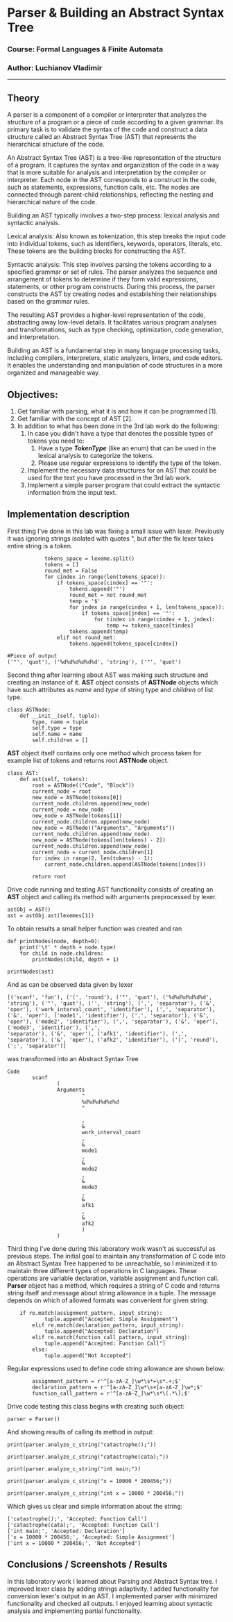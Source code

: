 # Parser & Building an Abstract Syntax Tree

### Course: Formal Languages & Finite Automata

### Author: Luchianov Vladimir

---

## Theory

A parser is a component of a compiler or interpreter that analyzes the structure of a program or a piece of code according to a given grammar. Its primary task is to validate the syntax of the code and construct a data structure called an Abstract Syntax Tree (AST) that represents the hierarchical structure of the code.

An Abstract Syntax Tree (AST) is a tree-like representation of the structure of a program. It captures the syntax and organization of the code in a way that is more suitable for analysis and interpretation by the compiler or interpreter. Each node in the AST corresponds to a construct in the code, such as statements, expressions, function calls, etc. The nodes are connected through parent-child relationships, reflecting the nesting and hierarchical nature of the code.

Building an AST typically involves a two-step process: lexical analysis and syntactic analysis.

Lexical analysis: Also known as tokenization, this step breaks the input code into individual tokens, such as identifiers, keywords, operators, literals, etc. These tokens are the building blocks for constructing the AST.

Syntactic analysis: This step involves parsing the tokens according to a specified grammar or set of rules. The parser analyzes the sequence and arrangement of tokens to determine if they form valid expressions, statements, or other program constructs. During this process, the parser constructs the AST by creating nodes and establishing their relationships based on the grammar rules.

The resulting AST provides a higher-level representation of the code, abstracting away low-level details. It facilitates various program analyses and transformations, such as type checking, optimization, code generation, and interpretation.

Building an AST is a fundamental step in many language processing tasks, including compilers, interpreters, static analyzers, linters, and code editors. It enables the understanding and manipulation of code structures in a more organized and manageable way.

## Objectives:

1. Get familiar with parsing, what it is and how it can be programmed [1].
2. Get familiar with the concept of AST [2].
3. In addition to what has been done in the 3rd lab work do the following:
   1. In case you didn't have a type that denotes the possible types of tokens you need to:
      1. Have a type **_TokenType_** (like an enum) that can be used in the lexical analysis to categorize the tokens.
      2. Please use regular expressions to identify the type of the token.
   2. Implement the necessary data structures for an AST that could be used for the text you have processed in the 3rd lab work.
   3. Implement a simple parser program that could extract the syntactic information from the input text.

## Implementation description

First thing I've done in this lab was fixing a small issue with lexer. Previously it was ignoring strings isolated with quotes ", but after the fix lexer takes entire string is a token.

```
            tokens_space = lexeme.split()
            tokens = []
            round_met = False
            for cindex in range(len(tokens_space)):
                if tokens_space[cindex] == '"':
                    tokens.append('"')
                    round_met = not round_met
                    temp = '$'
                    for jndex in range(cindex + 1, len(tokens_space)):
                        if tokens_space[jndex] == '"':
                            for tindex in range(cindex + 1, jndex):
                                temp += tokens_space[tindex]
                    tokens.append(temp)
                elif not round_met:
                    tokens.append(tokens_space[cindex])
```

```
#Piece of output
('"', 'quot'), ('%d%d%d%d%d%d', 'string'), ('"', 'quot')
```

Second thing after learning about AST was making such structure and creating an instance of it. **AST** object consists of **ASTNode** objects which have such attributes as _name_ and _type_ of string type and _children_ of list type.

```
class ASTNode:
    def __init__(self, tuple):
        type, name = tuple
        self.type = type
        self.name = name
        self.children = []
```

**AST** object itself contains only one method which process taken for example list of tokens and returns root **ASTNode** object.

```
class AST:
    def ast(self, tokens):
        root = ASTNode(("Code", "Block"))
        current_node = root
        new_node = ASTNode(tokens[0])
        current_node.children.append(new_node)
        current_node = new_node
        new_node = ASTNode(tokens[1])
        current_node.children.append(new_node)
        new_node = ASTNode(("Arguments", "Arguments"))
        current_node.children.append(new_node)
        new_node = ASTNode(tokens[len(tokens) - 2])
        current_node.children.append(new_node)
        current_node = current_node.children[1]
        for index in range(2, len(tokens) - 1):
            current_node.children.append(ASTNode(tokens[index]))

        return root
```

Drive code running and testing AST functionality consists of creating an **AST** object and calling its method with arguments preprocessed by lexer.

```
astObj = AST()
ast = astObj.ast(lexemes[1])
```

To obtain results a small helper function was created and ran

```
def printNodes(node, depth=0):
    print('\t' * depth + node.type)
    for child in node.children:
        printNodes(child, depth + 1)

printNodes(ast)
```

And as can be observed data given by lexer

```
[('scanf', 'fun'), ('(', 'round'), ('"', 'quot'), ('%d%d%d%d%d%d', 'string'), ('"', 'quot'), ('', 'string'), (',', 'separator'), ('&', 'oper'), ('work_interval_count', 'identifier'), (',', 'separator'), ('&', 'oper'), ('mode1', 'identifier'), (',', 'separator'), ('&', 'oper'), ('mode2', 'identifier'), (',', 'separator'), ('&', 'oper'), ('mode3', 'identifier'), (',',
'separator'), ('&', 'oper'), ('afk1', 'identifier'), (',', 'separator'), ('&', 'oper'), ('afk2', 'identifier'), (')', 'round'), (';', 'separator')]
```

was transformed into an Abstract Syntax Tree

```
Code
        scanf
                (
                Arguments
                        "
                        %d%d%d%d%d%d
                        "

                        ,
                        &
                        work_interval_count
                        ,
                        &
                        mode1
                        ,
                        &
                        mode2
                        ,
                        &
                        mode3
                        ,
                        &
                        afk1
                        ,
                        &
                        afk2
                        )
                )
```

Third thing I've done during this laboratory work wasn't as successful as previous steps. The initial goal to maintain any transformation of C code into an Abstract Syntax Tree happened to be unreachable, so I minimized it to maintain three different types of operations in C languages. These operations are variable declaration, variable assignment and function call. **Parser** object has a method, which requires a string of C code and returns string itself and message about string allowance in a tuple. The message depends on which of allowed formats was convenient for given string:

```
    if re.match(assignment_pattern, input_string):
            tuple.append("Accepted: Simple Assignment")
        elif re.match(declaration_pattern, input_string):
            tuple.append("Accepted: Declaration")
        elif re.match(function_call_pattern, input_string):
            tuple.append("Accepted: Function Call")
        else:
            tuple.append("Not Accepted")
```

Regular expressions used to define code string allowance are shown below:

```
        assignment_pattern = r'^[a-zA-Z_]\w*\s*=\s*.+;$'
        declaration_pattern = r'^[a-zA-Z_]\w*\s+[a-zA-Z_]\w*;$'
        function_call_pattern = r'^[a-zA-Z_]\w*\s*\(.*\);$'
```

Drive code testing this class begins with creating such object:

```
parser = Parser()
```

And showing results of calling its method in output:

```
print(parser.analyze_c_string("catastrophe();"))

print(parser.analyze_c_string("catastrophe(cata);"))

print(parser.analyze_c_string("int main;"))

print(parser.analyze_c_string("x = 10000 * 200456;"))

print(parser.analyze_c_string("int x = 10000 * 200456;"))
```

Which gives us clear and simple information about the string:

```
['catastrophe();', 'Accepted: Function Call']
['catastrophe(cata);', 'Accepted: Function Call']
['int main;', 'Accepted: Declaration']
['x = 10000 * 200456;', 'Accepted: Simple Assignment']
['int x = 10000 * 200456;', 'Not Accepted']
```

## Conclusions / Screenshots / Results

In this laboratory work I learned about Parsing and Abstract Syntax tree. I improved lexer class by adding strings adaptivity. I added functionality for conversion lexer's output in an AST. I implemented parser with minimized functionality and checked all outputs. I enjoyed learning about syntactic analysis and implementing partial functionality.
